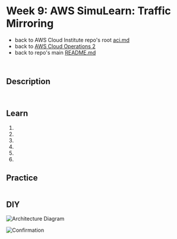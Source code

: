 # Week 9: AWS SimuLearn: Traffic Mirroring

* back to AWS Cloud Institute repo's root [aci.md](../aci.md)
* back to [AWS Cloud Operations 2](../aws-cloud-operations-2.md)
* back to repo's main [README.md](../../../../README.md)

```text

```

```shell

```

## Description

![]()

![]()

## Learn

1. ![]()
2. ![]()
3. ![]()
4. ![]()
5. ![]()
6. ![]()

## Practice

![]()

## DIY

![Architecture Diagram]()

![Confirmation]()
